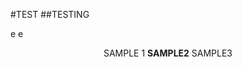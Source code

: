 #TEST
##TESTING


<p align="center">

e <igm src= "[https://postimg.cc/0MSrqJN8](https://i.postimg.cc/XJH5dfSy/Untitled1021-20240725203525-1.png)"> e
<p align="center">
SAMPLE 1 <b>SAMPLE2</b> SAMPLE3

